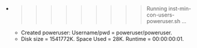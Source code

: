 * >>>>>>>>> Running inst-min-con-users-poweruser.sh ...
  * Created poweruser: Username/pwd = poweruser/poweruser.
  * Disk size = 1541772K. Space Used = 28K. Runtime = 00:00:00:01.

